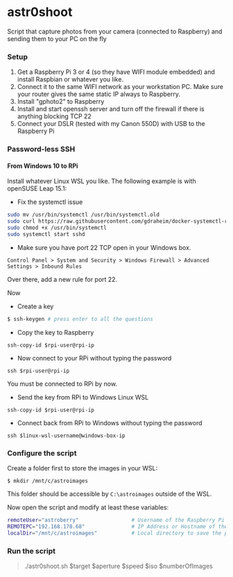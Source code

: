 # astr0shoot
Script that capture photos from your camera (connected to Raspberry) and sending them to your PC on the fly

### Setup

1. Get a Raspberry Pi 3 or 4 (so they have WIFI module embedded) and install Raspbian or whatever you like.
2. Connect it to the same WIFI network as your workstation PC. Make sure your router gives the same static IP always to Raspberry.
3. Install "gphoto2" to Raspberry
4. Install and start openssh server and turn off the firewall if there is anything blocking TCP 22
4. Connect your DSLR (tested with my Canon 550D) with USB to the Raspberry Pi

### Password-less SSH

#### From Windows 10 to RPi

Install whatever Linux WSL you like. The following example is with openSUSE Leap 15.1:

* Fix the systemctl issue

```bash
sudo mv /usr/bin/systemctl /usr/bin/systemctl.old
sudo curl https://raw.githubusercontent.com/gdraheim/docker-systemctl-replacement/master/files/docker/systemctl.py > /usr/bin/systemctl
sudo chmod +x /usr/bin/systemctl
sudo systemctl start sshd
```

* Make sure you have port 22 TCP open in your Windows box.

```
Control Panel > System and Security > Windows Firewall > Advanced Settings > Inbound Rules
```

Over there, add a new rule for port 22.

Now

* Create a key

```bash
$ ssh-keygen # press enter to all the questions
```

* Copy the key to Raspberry

```
ssh-copy-id $rpi-user@rpi-ip
```

* Now connect to your RPi without typing the password

```
ssh $rpi-user@rpi-ip
```
You must be connected to RPi by now.

* Send the key from RPi to Windows Linux WSL

```
ssh-copy-id $rpi-user@rpi-ip
```

* Connect back from RPi to Windows without typing the password

```
ssh $linux-wsl-username@windows-box-ip
```

### Configure the script

Create a folder first to store the images in your WSL:

```
$ mkdir /mnt/c/astroimages
```

This folder should be accessible by `C:\astroimages` outside of the WSL.

Now open the script and modify at least these variables:

```bash
remoteUser="astroberry"                 # Username of the Raspberry Pi user
REMOTEPC="192.168.178.68"               # IP Address or Hostname of the Raspberry Pi
localDir="/mnt/c/astroimages"           # Local directory to save the photos
```

### Run the script

> ./astr0shoot.sh $target $aperture $speed $iso $numberOfImages
